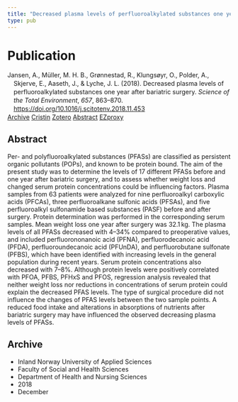 ```yaml
---
title: "Decreased plasma levels of perfluoroalkylated substances one year after bariatric surgery"
type: pub
---
```

<h1>Publication</h1>
<article id="csl-bib-container-RLP3S4SU" class="csl-bib-container">
  <div class="csl-bib-body" style="line-height: 1.35; padding-left: 1em; text-indent:-1em;">
  <div class="csl-entry">Jansen, A., M&#xFC;ller, M. H. B., Gr&#xF8;nnestad, R., Klungs&#xF8;yr, O., Polder, A., Skjerve, E., Aaseth, J., &amp; Lyche, J. L. (2018). Decreased plasma levels of perfluoroalkylated substances one year after bariatric surgery. <i>Science of the Total Environment</i>, <i>657</i>, 863&#x2013;870. <a href="https://doi.org/10.1016/j.scitotenv.2018.11.453">https://doi.org/10.1016/j.scitotenv.2018.11.453</a></div>
</div>
  <div class="csl-bib-buttons">
    <a href="#taxonomy-article-RLP3S4SU" class="csl-bib-button">Archive</a>
    <a href="https://app.cristin.no/results/show.jsf?id=1644455" alt="Cristin URL" class="csl-bib-button">Cristin</a>
    <a href="http://zotero.org/groups/5022929/items/RLP3S4SU" alt="Zotero URL" class="csl-bib-button">Zotero</a>
    <a href="#abstract-article-RLP3S4SU" class="csl-bib-button">Abstract</a>
    <a href="http://ezproxy.inn.no/login?url=https://doi.org/10.1016/j.scitotenv.2018.11.453" class="csl-bib-button">EZproxy</a>
  </div>
  <div id="csl-bib-meta-container-RLP3S4SU"></div>
</article>
<div id="csl-bib-meta-RLP3S4SU" class="csl-bib-meta">
  <article id="abstract-article-RLP3S4SU" class="abstract-article">
    <h1>Abstract</h1>
    Per- and polyfluoroalkylated substances (PFASs) are classified as persistent organic pollutants (POPs), and known to be protein bound. The aim of the present study was to determine the levels of 17 different PFASs before and one year after bariatric surgery, and to assess whether weight loss and changed serum protein concentrations could be influencing factors. Plasma samples from 63 patients were analyzed for nine perfluoroalkyl carboxylic acids (PFCAs), three perfluoroalkane sulfonic acids (PFSAs), and five perfluoroalkyl sulfonamide based substances (PASF) before and after surgery. Protein determination was performed in the corresponding serum samples. Mean weight loss one year after surgery was 32.1 kg. The plasma levels of all PFASs decreased with 4–34% compared to preoperative values, and included perfluorononanoic acid (PFNA), perfluorodecanoic acid (PFDA), perfluoroundecanoic acid (PFUnDA), and perfluorobutane sulfonate (PFBS), which have been identified with increasing levels in the general population during recent years. Serum protein concentrations also decreased with 7–8%. Although protein levels were positively correlated with PFOA, PFBS, PFHxS and PFOS, regression analysis revealed that neither weight loss nor reductions in concentrations of serum protein could explain the decreased PFAS levels. The type of surgical procedure did not influence the changes of PFAS levels between the two sample points. A reduced food intake and alterations in absorptions of nutrients after bariatric surgery may have influenced the observed decreasing plasma levels of PFASs.
  </article>
  <article id="taxonomy-article-RLP3S4SU" class="taxonomy-article">
    <h1>Archive</h1>
    <ul>
      <li>Inland Norway University of Applied Sciences</li>
      <li>Faculty of Social and Health Sciences</li>
      <li>Department of Health and Nursing Sciences</li>
      <li>2018</li>
      <li>December</li>
    </ul>
  </article>
</div>
